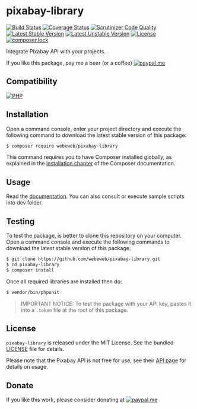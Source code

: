 pixabay-library
===============

[![Build Status](https://img.shields.io/github/workflow/status/webeweb/pixabay-library/build?style=flat-square)](https://github.com/webeweb/pixabay-library/actions)
[![Coverage Status](https://img.shields.io/coveralls/github/webeweb/pixabay-library/master.svg?style=flat-square)](https://coveralls.io/github/webeweb/pixabay-library?branch=master)
[![Scrutinizer Code Quality](https://img.shields.io/scrutinizer/quality/g/webeweb/pixabay-library/master.svg?style=flat-square)](https://scrutinizer-ci.com/g/webeweb/pixabay-library/?branch=master)
[![Latest Stable Version](https://img.shields.io/packagist/v/webeweb/pixabay-library.svg?style=flat-square)](https://packagist.org/packages/webeweb/pixabay-library)
[![Latest Unstable Version](https://img.shields.io/packagist/vpre/webeweb/pixabay-library.svg?style=flat-square)](https://packagist.org/packages/webeweb/pixabay-library)
[![License](https://img.shields.io/packagist/l/webeweb/pixabay-library.svg?style=flat-square)](https://packagist.org/packages/webeweb/pixabay-library)
[![composer.lock](https://img.shields.io/badge/.lock-uncommited-important.svg?style=flat-square)](https://packagist.org/packages/webeweb/pixabay-library)

Integrate Pixabay API with your projects.

If you like this package, pay me a beer (or a coffee)
[![paypal.me](https://img.shields.io/badge/paypal.me-webeweb-0070ba.svg?style=flat-square&logo=paypal)](https://www.paypal.me/webeweb)

## Compatibility

[![PHP](https://img.shields.io/packagist/php-v/webeweb/pixabay-library.svg?style=flat-square)](http://php.net)

## Installation

Open a command console, enter your project directory and execute the following
command to download the latest stable version of this package:

```bash
$ composer require webeweb/pixabay-library
```

This command requires you to have Composer installed globally, as explained in
the [installation chapter](https://getcomposer.org/doc/00-intro.md) of the
Composer documentation.

## Usage

Read the [documentation](doc/index.md). You can also consult or execute sample
scripts into dev folder.

## Testing

To test the package, is better to clone this repository on your computer.
Open a command console and execute the following commands to download the latest
stable version of this package:

```bash
$ git clone https://github.com/webeweb/pixabay-library.git
$ cd pixabay-library
$ composer install
```

Once all required libraries are installed then do:

```bash
$ vendor/bin/phpunit
```

> IMPORTANT NOTICE: To test the package with your API key, pastes it into a
> `.token` file at the root of this package.

## License

`pixabay-library` is released under the MIT License. See the bundled [LICENSE](LICENSE)
file for details.

Please note that the Pixabay API is not free for use, see their
[API page](https://www.pixabay.com/api/documentation/) for details on usage.

## Donate

If you like this work, please consider donating at
[![paypal.me](https://img.shields.io/badge/paypal.me-webeweb-0070ba.svg?style=flat-square&logo=paypal)](https://www.paypal.me/webeweb)
